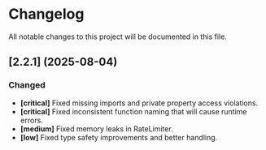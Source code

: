 # Changelog

All notable changes to this project will be documented in this file.

## [2.2.1] (2025-08-04)

### Changed

* **[critical]** Fixed missing imports and private property access violations.
* **[critical]** Fixed inconsistent function naming that will cause runtime errors.
* **[medium]** Fixed memory leaks in RateLimiter.
* **[low]** Fixed type safety improvements and better handling.